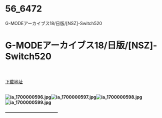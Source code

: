 # 56_6472
G-MODEアーカイブス18/日版/[NSZ]-Switch520
# G-MODEアーカイブス18/日版/[NSZ]-Switch520
 <br/></br>
[下载地址](https://www.switch520.cc/article/6472 "下载地址")
<br/></br>

<p><span><strong><img src="https://ddcdn.jd.com/ddimg/jfs/t1/150021/39/9730/75296/5f76ea69E216fb7fb/3bc59fc15a2c9a96.jpg" alt="ia_1700000596.jpg" title="ia_1700000596.jpg"><img src="https://ddcdn.jd.com/ddimg/jfs/t1/142101/31/9829/64685/5f76ea6cE70a7fa15/939b40a96046c2d0.jpg" alt="ia_1700000597.jpg" title="ia_1700000597.jpg"><img src="https://ddcdn.jd.com/ddimg/jfs/t1/119307/4/19068/52345/5f76ea6cEa8f630b6/6a3e18a6a7e58b2d.jpg" alt="ia_1700000598.jpg" title="ia_1700000598.jpg"><img src="https://ddcdn.jd.com/ddimg/jfs/t1/132779/16/11247/68086/5f76ea6cE2c835756/691677186d71bcf8.jpg" alt="ia_1700000599.jpg" title="ia_1700000599.jpg"> <br></strong></span></p>
<p></p>
<p></p>
<p><span><strong>————————————</strong></span></p>
